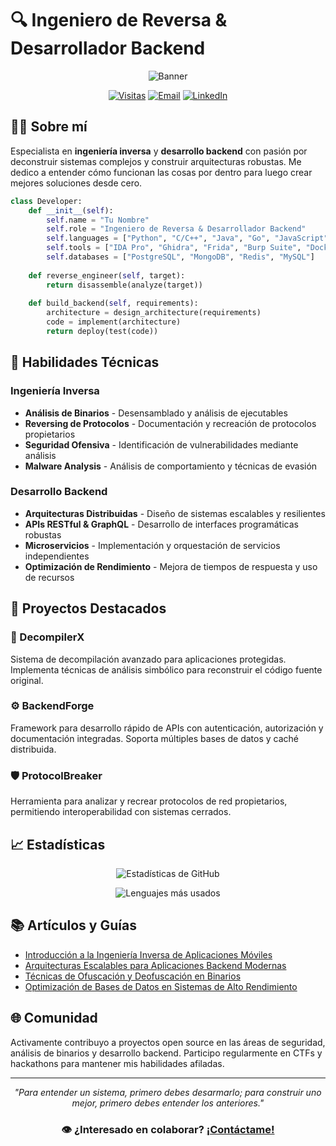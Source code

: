 # 🔍 Ingeniero de Reversa & Desarrollador Backend

<div align="center">
  
  ![Banner](https://img.shields.io/badge/INGENIER%C3%8DA%20INVERSA-DESARROLLO%20BACKEND-black?style=for-the-badge&logo=github)
  
  [![Visitas](https://img.shields.io/badge/Visitas%20al%20perfil-1K-blue)](https://github.com/tuusuario)
  [![Email](https://img.shields.io/badge/Email-contacto%40ejemplo.com-red)](mailto:contacto@ejemplo.com)
  [![LinkedIn](https://img.shields.io/badge/LinkedIn-Conectemos-0077b5)](https://linkedin.com/in/tuusuario)

</div>

## 👨‍💻 Sobre mí

Especialista en **ingeniería inversa** y **desarrollo backend** con pasión por deconstruir sistemas complejos y construir arquitecturas robustas. Me dedico a entender cómo funcionan las cosas por dentro para luego crear mejores soluciones desde cero.

```python
class Developer:
    def __init__(self):
        self.name = "Tu Nombre"
        self.role = "Ingeniero de Reversa & Desarrollador Backend"
        self.languages = ["Python", "C/C++", "Java", "Go", "JavaScript"]
        self.tools = ["IDA Pro", "Ghidra", "Frida", "Burp Suite", "Docker", "Kubernetes"]
        self.databases = ["PostgreSQL", "MongoDB", "Redis", "MySQL"]
        
    def reverse_engineer(self, target):
        return disassemble(analyze(target))
        
    def build_backend(self, requirements):
        architecture = design_architecture(requirements)
        code = implement(architecture)
        return deploy(test(code))
```

## 🔧 Habilidades Técnicas

### Ingeniería Inversa
- **Análisis de Binarios** - Desensamblado y análisis de ejecutables
- **Reversing de Protocolos** - Documentación y recreación de protocolos propietarios
- **Seguridad Ofensiva** - Identificación de vulnerabilidades mediante análisis
- **Malware Analysis** - Análisis de comportamiento y técnicas de evasión

### Desarrollo Backend
- **Arquitecturas Distribuidas** - Diseño de sistemas escalables y resilientes
- **APIs RESTful & GraphQL** - Desarrollo de interfaces programáticas robustas
- **Microservicios** - Implementación y orquestación de servicios independientes
- **Optimización de Rendimiento** - Mejora de tiempos de respuesta y uso de recursos

## 🚀 Proyectos Destacados

### 🔐 DecompilerX
Sistema de decompilación avanzado para aplicaciones protegidas. Implementa técnicas de análisis simbólico para reconstruir el código fuente original.

### ⚙️ BackendForge
Framework para desarrollo rápido de APIs con autenticación, autorización y documentación integradas. Soporta múltiples bases de datos y caché distribuida.

### 🛡️ ProtocolBreaker
Herramienta para analizar y recrear protocolos de red propietarios, permitiendo interoperabilidad con sistemas cerrados.

## 📈 Estadísticas

<div align="center">
  
  ![Estadísticas de GitHub](https://github-readme-stats.vercel.app/api?username=tuusuario&show_icons=true&theme=radical)
  
  ![Lenguajes más usados](https://github-readme-stats.vercel.app/api/top-langs/?username=tuusuario&layout=compact&theme=radical)
  
</div>

## 📚 Artículos y Guías

- [Introducción a la Ingeniería Inversa de Aplicaciones Móviles](https://github.com/tuusuario/blog)
- [Arquitecturas Escalables para Aplicaciones Backend Modernas](https://github.com/tuusuario/blog)
- [Técnicas de Ofuscación y Deofuscación en Binarios](https://github.com/tuusuario/blog)
- [Optimización de Bases de Datos en Sistemas de Alto Rendimiento](https://github.com/tuusuario/blog)

## 🌐 Comunidad

Activamente contribuyo a proyectos open source en las áreas de seguridad, análisis de binarios y desarrollo backend. Participo regularmente en CTFs y hackathons para mantener mis habilidades afiladas.

---

<div align="center">
  
  *"Para entender un sistema, primero debes desarmarlo; para construir uno mejor, primero debes entender los anteriores."*
  
  ### 👁️ ¿Interesado en colaborar? [¡Contáctame!](mailto:contacto@ejemplo.com)
  
</div>

